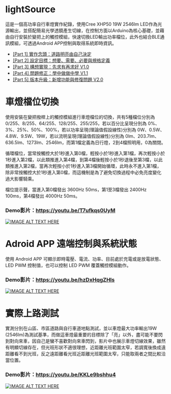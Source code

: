 # lightSource

這是一個高功率自行車燈實作紀錄，使用Cree XHP50 19W 2546lm LED作為光源輸出，並搭配簡易光學透鏡產生切線，在控制方面以Arduino為核心基礎，並藉由自行安裝於變把上的觸控模組，快速切換LED輸出功率檔位，此外也結合BLE通訊模組，可透過Android APP控制與取得系統即時資訊。

* [[Part 1] 實作念頭：道路明亮由自己決定](https://sukcesoia.wordpress.com/20…/…/21/lightsource-part01/)
* [[Part 2] 設定目標：想要、需要、必要與規格定義](https://sukcesoia.wordpress.com/20…/…/22/lightsource-part02/)
* [[Part 3] 構想實現：先求有再求好 V1.0](https://sukcesoia.wordpress.com/20…/…/23/lightsource-part03/)
* [[Part 4] 問題修正：學中做做中學 V1.1](https://sukcesoia.wordpress.com/20…/…/24/lightsource-part04/)
* [[Part 5] 版本升級：新增功能與修復問題 V2.0](https://sukcesoia.wordpress.com/20…/…/25/lightsource-part05/)

# 車燈檔位切換

使用安裝在變把撥桿上的觸控模組進行車燈檔位的切換，共有5種檔位分別為 0/255、8/255、64/255、128/255、255/255，若以百分比呈現分別為 0%、3%、25%、50%、100%，若以功率呈現(理論值假設線性)分別為 0W、0.5W、4.8W、9.5W、19W，若以流明呈現(理論值假設線性)分別為 0lm、203.7lm、636.5lm、1273lm、2546lm，而第1檔定義為日行燈，2到4檔照明用，0為關閉。

循環檔位，當常按觸控大於1秒進入第0檔，輕按小於1秒進入第1檔，再次輕按小於1秒進入第2檔，以此類推進入第4檔，到第4檔後輕按小於1秒退後至第3檔，以此類推進入第2檔，當再次輕按小於1秒進入第3檔開始循環，此時永不進入第1檔，除非常按觸控大於1秒進入第0檔，而這機制是為了避免切換過程中必免亮度變化過大影響騎乘。

檔位提示聲，當進入第0檔發出 3600Hz 50ms，第1至3檔發出 2400Hz 100ms，第4檔發出 4000Hz 50ms。

### Demo影片：https://youtu.be/T7ufkqs0UyM

[![IMAGE ALT TEXT HERE](http://img.youtube.com/vi/T7ufkqs0UyM/0.jpg)](https://youtu.be/T7ufkqs0UyM)

 # Adroid APP 遠端控制與系統狀態
 
 使用 Android APP 可顯示即時電壓、電流、功率、目前處於充電或是放電狀態、LED PWM 控制值，也可以控制 LED PWM 覆蓋觸控模組動作。
 
 ### Demo影片：https://youtu.be/hzDxHqgZHls

[![IMAGE ALT TEXT HERE](http://img.youtube.com/vi/hzDxHqgZHls/0.jpg)](https://youtu.be/hzDxHqgZHls)

# 實際上路測試

實測分別在山區、市區道路與自行車道地點測試，並以車燈最大功率輸出19W (2546lm)為測試基準，而做這車燈最重要的目標除了「亮」以外，盡可能不要閃到對向來車，因自己是蠻不喜歡對向來車閃到，影片中也展示車燈切線效果，雖然有明顯切線存在，但光班形狀不適很理想，近距離光班範圍太窄，若調寬後換成遠距離看不到光班，反之遠距離看光班近距離光班範圍太窄，只能取兩者之間比較洽當位置。

### Demo影片：https://youtu.be/KKLe9bshhu4

[![IMAGE ALT TEXT HERE](http://img.youtube.com/vi/KKLe9bshhu4/0.jpg)](https://youtu.be/KKLe9bshhu4)

